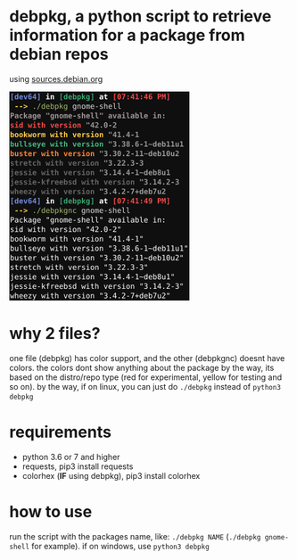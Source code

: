# debpkg, a python script to retrieve information for a package from debian repos

using [sources.debian.org](https://sources.debian.org/api)

![img1.png](img1.png)

# why 2 files?

one file (debpkg) has color support, and the other (debpkgnc) doesnt have colors. the colors dont show anything about the package by the way, its based on the distro/repo type (red for experimental, yellow for testing and so on). by the way, if on linux, you can just do `./debpkg` instead of `python3 debpkg`

# requirements
+ python 3.6 or 7 and higher
+ requests, pip3 install requests
+ colorhex (**IF** using debpkg), pip3 install colorhex

# how to use
run the script with the packages name, like: `./debpkg NAME` (`./debpkg gnome-shell` for example). if on windows, use `python3 debpkg`